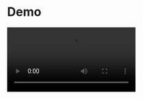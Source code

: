 # Demo


<video src="https://github.com/user-attachments/assets/24011184-fac5-4f73-85b8-3b5dc1649d54" width="300" />





